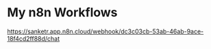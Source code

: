 ﻿# My n8n Workflows
 
https://sanketr.app.n8n.cloud/webhook/dc3c03cb-53ab-46ab-9ace-18f4cd2ff88d/chat
